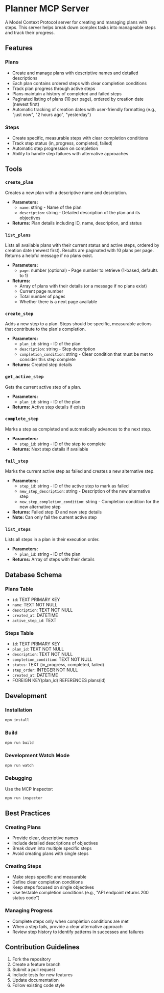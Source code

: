 # Planner MCP Server

A Model Context Protocol server for creating and managing plans with steps. This server helps break down complex tasks into manageable steps and track their progress.

## Features

### Plans
- Create and manage plans with descriptive names and detailed descriptions
- Each plan contains ordered steps with clear completion conditions
- Track plan progress through active steps
- Plans maintain a history of completed and failed steps
- Paginated listing of plans (10 per page), ordered by creation date (newest first)
- Automatic tracking of creation dates with user-friendly formatting (e.g., "just now", "2 hours ago", "yesterday")

### Steps
- Create specific, measurable steps with clear completion conditions
- Track step status (in_progress, completed, failed)
- Automatic step progression on completion
- Ability to handle step failures with alternative approaches

## Tools

### `create_plan`
Creates a new plan with a descriptive name and description.
- **Parameters:**
  - `name`: string - Name of the plan
  - `description`: string - Detailed description of the plan and its objectives
- **Returns:** Plan details including ID, name, description, and status

### `list_plans`
Lists all available plans with their current status and active steps, ordered by creation date (newest first). Results are paginated with 10 plans per page. Returns a helpful message if no plans exist.
- **Parameters:**
  - `page`: number (optional) - Page number to retrieve (1-based, defaults to 1)
- **Returns:**
  - Array of plans with their details (or a message if no plans exist)
  - Current page number
  - Total number of pages
  - Whether there is a next page available

### `create_step`
Adds a new step to a plan. Steps should be specific, measurable actions that contribute to the plan's completion.
- **Parameters:**
  - `plan_id`: string - ID of the plan
  - `description`: string - Step description
  - `completion_condition`: string - Clear condition that must be met to consider this step complete
- **Returns:** Created step details

### `get_active_step`
Gets the current active step of a plan.
- **Parameters:**
  - `plan_id`: string - ID of the plan
- **Returns:** Active step details if exists

### `complete_step`
Marks a step as completed and automatically advances to the next step.
- **Parameters:**
  - `step_id`: string - ID of the step to complete
- **Returns:** Next step details if available

### `fail_step`
Marks the current active step as failed and creates a new alternative step.
- **Parameters:**
  - `step_id`: string - ID of the active step to mark as failed
  - `new_step_description`: string - Description of the new alternative step
  - `new_step_completion_condition`: string - Completion condition for the new alternative step
- **Returns:** Failed step ID and new step details
- **Note:** Can only fail the current active step

### `list_steps`
Lists all steps in a plan in their execution order.
- **Parameters:**
  - `plan_id`: string - ID of the plan
- **Returns:** Array of steps with their details

## Database Schema

### Plans Table
- `id`: TEXT PRIMARY KEY
- `name`: TEXT NOT NULL
- `description`: TEXT NOT NULL
- `created_at`: DATETIME
- `active_step_id`: TEXT

### Steps Table
- `id`: TEXT PRIMARY KEY
- `plan_id`: TEXT NOT NULL
- `description`: TEXT NOT NULL
- `completion_condition`: TEXT NOT NULL
- `status`: TEXT (in_progress, completed, failed)
- `step_order`: INTEGER NOT NULL
- `created_at`: DATETIME
- FOREIGN KEY(plan_id) REFERENCES plans(id)

## Development

### Installation
```bash
npm install
```

### Build
```bash
npm run build
```

### Development Watch Mode
```bash
npm run watch
```

### Debugging
Use the MCP Inspector:
```bash
npm run inspector
```

## Best Practices

### Creating Plans
- Provide clear, descriptive names
- Include detailed descriptions of objectives
- Break down into multiple specific steps
- Avoid creating plans with single steps

### Creating Steps
- Make steps specific and measurable
- Define clear completion conditions
- Keep steps focused on single objectives
- Use testable completion conditions (e.g., "API endpoint returns 200 status code")

### Managing Progress
- Complete steps only when completion conditions are met
- When a step fails, provide a clear alternative approach
- Review step history to identify patterns in successes and failures

## Contribution Guidelines

1. Fork the repository
2. Create a feature branch
3. Submit a pull request
4. Include tests for new features
5. Update documentation
6. Follow existing code style
